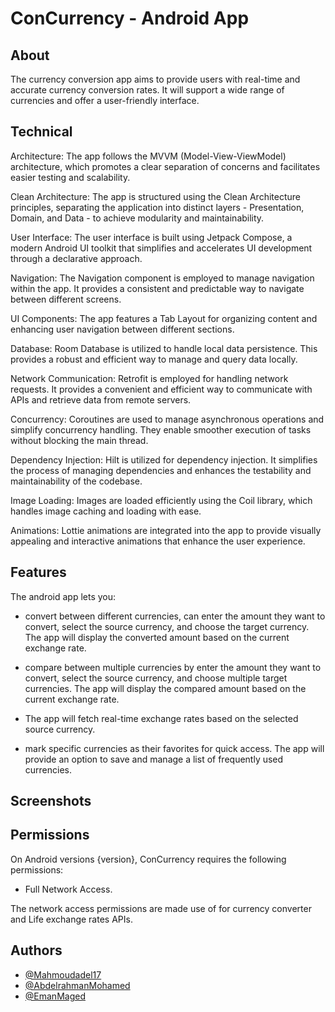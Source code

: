 # ConCurrency - Android App



## About

The currency conversion app aims to provide users with real-time and accurate currency
conversion rates. It will support a wide range of currencies and offer a user-friendly interface.

## Technical

Architecture: The app follows the MVVM (Model-View-ViewModel) architecture, which promotes a clear separation of concerns and facilitates easier testing and scalability.

Clean Architecture: The app is structured using the Clean Architecture principles, separating the application into distinct layers - Presentation, Domain, and Data - to achieve modularity and maintainability.

User Interface: The user interface is built using Jetpack Compose, a modern Android UI toolkit that simplifies and accelerates UI development through a declarative approach.

Navigation: The Navigation component is employed to manage navigation within the app. It provides a consistent and predictable way to navigate between different screens.

UI Components: The app features a Tab Layout for organizing content and enhancing user navigation between different sections.

Database: Room Database is utilized to handle local data persistence. This provides a robust and efficient way to manage and query data locally.

Network Communication: Retrofit is employed for handling network requests. It provides a convenient and efficient way to communicate with APIs and retrieve data from remote servers.

Concurrency: Coroutines are used to manage asynchronous operations and simplify concurrency handling. They enable smoother execution of tasks without blocking the main thread.

Dependency Injection: Hilt is utilized for dependency injection. It simplifies the process of managing dependencies and enhances the testability and maintainability of the codebase.

Image Loading: Images are loaded efficiently using the Coil library, which handles image caching and loading with ease.

Animations: Lottie animations are integrated into the app to provide visually appealing and interactive animations that enhance the user experience.



## Features

The android app lets you:
- convert between different currencies, can enter the amount they want to convert, select the source currency, and choose the target currency. The app will display the converted amount
based on the current exchange rate.

- compare between multiple currencies by enter the amount they want to convert, select the source currency, and choose multiple target currencies. The app will display the compared amount
based on the current exchange rate.

- The app will fetch real-time exchange rates based on the selected source currency.

- mark specific currencies as their favorites for quick access. The app will provide an option to save and manage a list of frequently used currencies.



## Screenshots


## Permissions

On Android versions {version}, ConCurrency requires the following permissions:
- Full Network Access.

The network access permissions are made use of for currency converter and Life exchange rates APIs.

## Authors

- [@Mahmoudadel17](https://www.github.com/Mahmoudadel17)
- [@AbdelrahmanMohamed](https://github.com/abdelrahmanmohamed19)
- [@EmanMaged](https://github.com/Amona12345)
